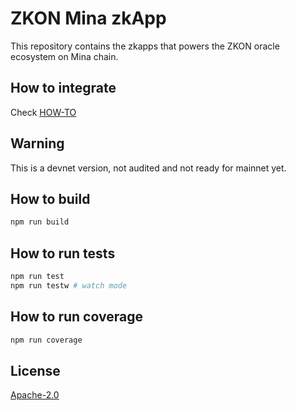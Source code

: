 # ZKON Mina zkApp

This repository contains the zkapps that powers the ZKON oracle ecosystem on Mina chain.

## How to integrate

Check [HOW-TO](HOW-TO.md)


## Warning

This is a devnet version, not audited and not ready for mainnet yet.

## How to build

```sh
npm run build
```

## How to run tests

```sh
npm run test
npm run testw # watch mode
```

## How to run coverage

```sh
npm run coverage
```

## License

[Apache-2.0](LICENSE)
